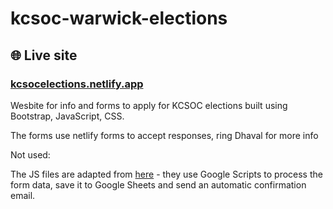 # kcsoc-warwick-elections

## 🌐 Live site

### [kcsocelections.netlify.app](https://kcsocelections.netlify.app)

Wesbite for info and forms to apply for KCSOC elections built using Bootstrap, JavaScript, CSS.

The forms use netlify forms to accept responses, ring Dhaval for more info

Not used:

The JS files are adapted from [here](https://github.com/dwyl/learn-to-send-email-via-google-script-html-no-server) - they use Google Scripts to process the form data, save it to Google Sheets and send an automatic confirmation email.
